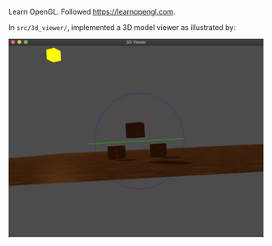 Learn OpenGL. Followed https://learnopengl.com.

In `src/3d_viewer/`, implemented a 3D model viewer as illustrated by:

![screenshot of 3d_viewer](images/3d_viewer.jpg)